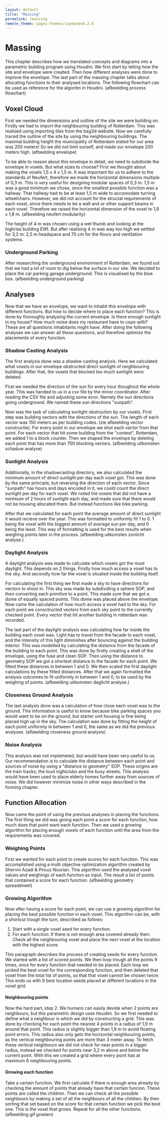 ```yaml
---
layout: default
title: "Massing"
permalink: /massing
remote_theme: pages-themes/cayman@v0.2.0
---
```


# Massing
This chapter describes how we translated concepts and diagrams into a parametric building program using Houdini. We first start by telling how the site and envelope were created. Then how different analyses were done to improve the envelope. The last part of the massing chapter talks about allocating functions to their analysed locations. The following flowchart can be used as reference for the algoritm in Houdini.
(afbeelding process flowchart)

## Voxel Cloud
First we needed the dimensions and outline of the site we were building on. Firstly we had to import the neighbouring building of Rotterdam. This was realised using importing tiles from the bag3d website. Now we carefully traced the outline of the site by using the neighbouring buildings. The maximal building height the municipality of Rotterdam stated for our area was 200 meters! So we did not limit ourself, and made our envelope 200 meters high.
(afbeelding envelope)

To be able to reason about this envelope in detail, we need to subdivide the envelope in voxels. But what sizes to choose? First we thought about making the voxels 1,5 x 4 x 1,5 m. It was important for us to adhere to the standards of Neufert, therefore we made the horizontal dimensions multiple of 0,3 m. This is very useful for designing modular spaces of 0,3 m. 1,5 m was a good minimum we chose, since the smallest possible function was a hallway. That hallway had to be at least 1,5 m wide to accomodate turning wheelchairs. However, we did not account for the structal requirements of each voxel, since there needs to be a wall and or other support beams in each voxel. Therefore we raised the horizontal dimension of the voxel to 1,8 x 1,8 m.
(afbeelding neufert modularity)

The height of 4 m was chosen using a wet thumb and looking at the highrise building EWI. But after realising 4 m was way too high we settled for 3,2 m: 2,5 m headspace and 70 cm for the floors and ventilation systems.

### Underground Parking
After researching the underground environment of Rotterdam, we found out that we had a lot of room to dig below the surface in our site. We decided to place the car parking garage underground. This is visualised by the blue box.
(afbeelding underground parking)

## Analyses
Now that we have an envelope, we want to inhabit this envelope with different functions. But how to decide where to place each function? This is done by thoroughly analysing the current envelope. Is there enough sunlight in my house? How much noise does my restaurant have to cope with? These are all questions inhabitants might have. After doing the following analyses we can answer all these questions, and therefore optimize the placements of every function.

### Shadow Casting Analysis
The first analysis done was a shadow casting analysis. Here we calculated what voxels in our envelope  obstructed direct sunlight of neighbouring buildings. After that, the voxels that blocked too much sunlight were deleted.

First we needed the direction of the sun for every hour thoughout the whole year. This was handed to us in a csv file by the minor coordinator. After reading the CSV file and adjusting some error. Namely the sun directions going underground. We named these sun directions "sunpath".

Now was the task of calculating sunlight obstruction by our voxels. First step was building vectors with the directions of the sun. The length of each vector was 150 meters as per building codes. (zie afbeelding vector constructie). For every point in our envelope we shot each vector from that point. For each vector that hit some building from the "context", Rotterdam, we added 1 to a block counter. Then we shaped the envelope by deleting each point that has more than 700 blocking vectors.
(afbeelding uitkomsten schaduw analyse)

### Sunlight Analysis
Additionally, in the shadowcasting directory, we also calculated the minimum amount of direct sunlight per day each voxel got. This was done by the same principle, but reversing the direction of each vector. Since "sunpath" has hours and days encoded in it, we could count the direct sunlight per day for each voxel. We noted the voxels that did not have a minimum of 2 hours of sunlight each day, and made sure that there would not be housing allocated there. But instead functions like bike parking.

After that we calculated for each point the average amount of direct sunlight it would recieve over the year. This was formatted to uniformly fit 1 to 0. 1 being the voxel with the biggest amount of average sun per day, and 0 being the least. This way of formatting is used for the best results when weighing points later in the process.
(afbeelding uitkomsten zonlicht analyse.)

### Daylight Analysis
A daylight analysis was made to calculate which voxels got the most daylight. This depends on 2 things. Firstly how much access a voxel has to the sky. And secondly how far the voxel is situated inside the building itself.

For calculating the first thing we first made a sky to have directions for vectors to shoot in. This sky was made by subdividing a sphere SOP, and then converting each primitive to a point. This made sure that we got a dome of equally spaced points. This dome was placed above the envelope. Now came the calculation of how much access a voxel had to the sky. For each point we consctructed vectors from each sky point to the currently checked point. Every vector that hit another building in rotterdam was recorded.

The last part of the daylight analysis was calculating how far inside the building each voxel was. Light has to travel from the facade to each voxel, and the intensity of this light diminishes after bouncing against the building interior. This was modelled by calculating the distance from the facade of the building to each point. This was done by firstly creating a shell of the envelope, using the fuse and clean SOP. Then using the distance to geometry SOP we got a shortest distance to the facade for each point. We fitted these distances in between 1 and 0. We then scaled the first daylight calculations by these fitted distances. After that we again formatted the analysis outcomes to fit uniformly in between 1 and 0, to be used by the weighing of points.
(afbeelding uitkomsten daglicht analyse.)

### Closeness Ground Analysis
The last analysis done was a calculation of how close each voxel was to the ground. This information is useful to know because bike parking spaces you would want to be on the ground, but starter unit housing is fine being placed high up in the sky. The calculation was done by fitting the height of each point uniformly in between 1 and 0, the same as we did the previous analyses.
(afbeelding closeness ground analysis)

### Noise Analysis
This analysis was not implemeted, but would have been very useful to us. Our recommendation is to calculate the distance between each point and sources of noise by using a "distance to geometry" SOP. These origins are the train tracks, the loud nightclubs and the busy streets. This analysis would have been used to place elderly homes further away from sources of noise. We did however minimize noise in other ways described in the forming chapter.

## Function Allocation
Now came the point of using the previous analyses in placing the functions. The first thing we did was giving each point a score for each function, how much does that point want each function. Then we used a growing algorithm for placing enough voxels of each function until the area from the requirements was covered. 

### Weighing Points
First we wanted for each point to create scores for each function. This was accomplished using a multi objective optimization algorithm created by Shervin Azadi & Pirouz Nourian. This algorithm used the analysed voxel values and weighings of each function as input. The result a list of points that contained a score for each function.
(afbeelding geometry spreadsheet)

### Growing Algorithm
Now after having a score for each point, we can use a growing algorithm for placing the best possible function in each voxel. This algorithm can be, with a shortcut trough the turn, described as follows:
1. Start with a single voxel seed for every function.
2. For each function:
	If there is not enough area covered already then:
		Check all the neighbouring voxel and place the next voxel at the location with the highest score.

This paragraph describes the process of creating seeds for every function. We started with a list of scored points. We then loop trough all the points 9 times, once for every function that needed to be placed. Each loop we picked the best voxel for the corresponding function, and then deleted that voxel from the total list of points, so that that voxel cannot be chosen twice. This ends us with 9 best location seeds placed at different locations in the voxel grid.

#### Neighbouring points
Now the hard part, step 2. We humans can easily devide when 2 points are neighbours, but this parametric design uses Houdini. So we first needed to define what a neighbour is which we did by constructing a grid. This was done by checking for each point the nearest 4 points in a radius of 1,9 m around that point. This radius is slightly bigger than 1,8 m to avoid floating point errors. This radius also only gets the horizontal neighbouring points, as the vertical neighbouring points are more than 3 meter away. To fetch these vertical neighbours we did not check for near points in a bigger radius, instead we checked for points near 3,2 m above and below the current point. With this we created a grid where every point has at maximum 6 neighbouring points.

#### Growing each function
Take a certain function. We first calculate if there is enough area already by checking the amount of points that already have that certain funcion. These points are called the children. Then we can check all the possible neighbours by making a set of all the neighbours of all the children. By then sorting that set based on the score for that certain function we pick the best one. This is the voxel that grows. Repeat for all the other functions.
(afbeelding gif groeien)
